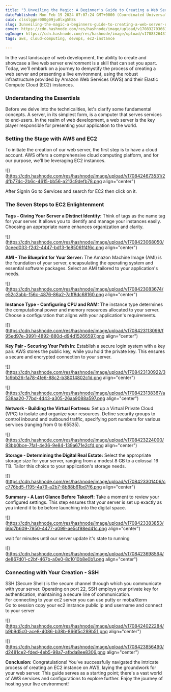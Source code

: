 ```yaml
---
title: "3.Unveiling the Magic: A Beginner's Guide to Creating a Web Server on AWS"
datePublished: Mon Feb 19 2024 07:07:24 GMT+0000 (Coordinated Universal Time)
cuid: clsslggnr000g09ju0lxg5h8s
slug: 3unveiling-the-magic-a-beginners-guide-to-creating-a-web-server-on-aws
cover: https://cdn.hashnode.com/res/hashnode/image/upload/v1708327036618/f17adfbb-889d-4804-8dbe-f369a7301ce9.webp
ogImage: https://cdn.hashnode.com/res/hashnode/image/upload/v1708326431315/48494bdf-5063-44f8-bfc4-f5fb9f6390ed.webp
tags: aws, cloud-computing, devops, ec2-instance

---
```


In the vast landscape of web development, the ability to create and showcase a live web server environment is a skill that can set you apart. Today, we'll embark on a journey to demystify the process of creating a web server and presenting a live environment, using the robust infrastructure provided by Amazon Web Services (AWS) and their Elastic Compute Cloud (EC2) instances.

### Understanding the Essentials

Before we delve into the technicalities, let's clarify some fundamental concepts. A server, in its simplest form, is a computer that serves services to end-users. In the realm of web development, a web server is the key player responsible for presenting your application to the world.

### Setting the Stage with AWS and EC2

To initiate the creation of our web server, the first step is to have a cloud account. AWS offers a comprehensive cloud computing platform, and for our purpose, we'll be leveraging EC2 instances.

![](https://cdn.hashnode.com/res/hashnode/image/upload/v1708424673531/24fb774c-2b6c-4615-bb56-a213c9defb78.png align="center")

After SignIn Go to Services and search for EC2 then click on it.

### The Seven Steps to EC2 Enlightenment

**Tags - Giving Your Server a Distinct Identity:** Think of tags as the name tag for your server. It allows you to identify and manage your instances easily. Choosing an appropriate name enhances organization and clarity.

![](https://cdn.hashnode.com/res/hashnode/image/upload/v1708423068050/0ceed033-f2d2-4447-bd13-1e85061f4f6c.png align="center")

**AMI - The Blueprint for Your Server:** The Amazon Machine Image (AMI) is the foundation of your server, encapsulating the operating system and essential software packages. Select an AMI tailored to your application's needs.

![](https://cdn.hashnode.com/res/hashnode/image/upload/v1708423083674/e52c2abb-f56c-4876-86a2-7aff8dc68160.png align="center")

**Instance Type - Configuring CPU and RAM:** The instance type determines the computational power and memory resources allocated to your server. Choose a configuration that aligns with your application's requirements.

![](https://cdn.hashnode.com/res/hashnode/image/upload/v1708423113099/f95ed97e-3991-4892-880d-d94d15266597.png align="center")

**Key Pair - Securing Your Path In:** Establish a secure login system with a key pair. AWS stores the public key, while you hold the private key. This ensures a secure and encrypted connection to your server.

![](https://cdn.hashnode.com/res/hashnode/image/upload/v1708423130922/31c9bb26-fa78-4fe6-88c2-b38014802c1d.png align="center")

![](https://cdn.hashnode.com/res/hashnode/image/upload/v1708423138367/a538aa20-77bd-4d43-a305-26aa9088a597.png align="center")

**Network - Building the Virtual Fortress:** Set up a Virtual Private Cloud (VPC) to isolate and organize your resources. Define security groups to control inbound and outbound traffic, specifying port numbers for various services (ranging from 0 to 65535).

![](https://cdn.hashnode.com/res/hashnode/image/upload/v1708423224000/83bb0bce-7fa1-4e36-9e84-139a671e2cfd.png align="center")

**Storage - Determining the Digital Real Estate:** Select the appropriate storage size for your server, ranging from a modest 8 GB to a colossal 16 TB. Tailor this choice to your application's storage needs.

![](https://cdn.hashnode.com/res/hashnode/image/upload/v1708423301406/cc776bd5-f195-4a79-a2b7-8b88b61bd7f6.png align="center")

**Summary - A Last Glance Before Takeoff:** Take a moment to review your configured settings. This step ensures that your server is set up exactly as you intend it to be before launching into the digital space.

![](https://cdn.hashnode.com/res/hashnode/image/upload/v1708423383853/66d7b609-7950-4477-a099-ae5cf98ed41c.png align="center")

wait for minutes until our server update it's state to running

![](https://cdn.hashnode.com/res/hashnode/image/upload/v1708423698564/de867d01-c2bf-467b-a0e0-8c1010b8e0b1.png align="center")

### Connecting with Your Creation - SSH

SSH (Secure Shell) is the secure channel through which you communicate with your server. Operating on port 22, SSH employs your private key for authentication, maintaining a secure line of communication.  
For connecting to your ec2 server you can use putty or mobaXterm  
Go to session copy your ec2 instance public ip and username and connect to your server

![](https://cdn.hashnode.com/res/hashnode/image/upload/v1708424022284/b9b9d5c0-ace8-4086-b38b-866f5c289b51.png align="center")

![](https://cdn.hashnode.com/res/hashnode/image/upload/v1708423856490/d2481ce2-fded-4eb5-98a7-afbda8ee8306.png align="center")

**Conclusion:** Congratulations! You've successfully navigated the intricate process of creating an EC2 instance on AWS, laying the groundwork for your web server. This guide serves as a starting point; there's a vast world of AWS services and configurations to explore further. Enjoy the journey of hosting your live environment!